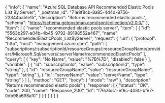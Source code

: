 {
  "info": {
    "name": "Azure SQL Database API Recommended Elastic Pools List By Server",
    "_postman_id": "71e8f8cb-8a85-4d4d-8756-22344aa5fe15",
    "description": "Returns recommended elastic pools.",
    "schema": "https://schema.getpostman.com/json/collection/v2.0.0/"
  },
  "item": [
    {
      "name": "recommended elastic pools server",
      "item": [
        {
          "id": "5563b297-a04b-4b45-9792-89198552a467",
          "name": "RecommendedElasticPools_ListByServer",
          "request": {
            "url": {
              "protocol": "http",
              "host": "management.azure.com",
              "path": [
                "subscriptions/:subscriptionId/resourceGroups/:resourceGroupName/providers/Microsoft.Sql/servers/:serverName/recommendedElasticPools"
              ],
              "query": [
                {
                  "key": "No Name",
                  "value": "%7B%7D",
                  "disabled": false
                }
              ],
              "variable": [
                {
                  "id": "subscriptionId",
                  "value": "subscriptionId",
                  "type": "string"
                },
                {
                  "id": "resourceGroupName",
                  "value": "resourceGroupName",
                  "type": "string"
                },
                {
                  "id": "serverName",
                  "value": "serverName",
                  "type": "string"
                }
              ]
            },
            "method": "GET",
            "body": {
              "mode": "raw"
            },
            "description": "Returns recommended elastic pools"
          },
          "response": [
            {
              "status": "OK",
              "code": 200,
              "name": "Response_200",
              "id": "f76c6dc1-ef8c-4030-bfe7-0db98a698af0"
            }
          ]
        }
      ]
    }
  ]
}